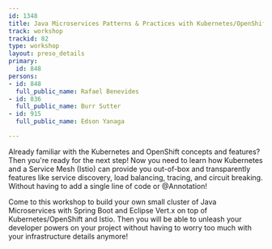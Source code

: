 ```yaml
---
id: 1348
title: Java Microservices Patterns & Practices with Kubernetes/OpenShift and Istio
track: workshop
trackid: 82
type: workshop
layout: preso_details
primary:
  id: 848
persons:
- id: 848
  full_public_name: Rafael Benevides
- id: 836
  full_public_name: Burr Sutter
- id: 915
  full_public_name: Edson Yanaga

---
```

Already familiar with the Kubernetes and OpenShift concepts and features? Then you're ready for the next step! Now you need to learn how Kubernetes and a Service Mesh (Istio) can provide you out-of-box and transparently features like service discovery, load balancing, tracing, and circuit breaking. Without having to add a single line of code or @Annotation!

Come to this workshop to build your own small cluster of Java Microservices with Spring Boot and Eclipse Vert.x on top of Kubernetes/OpenShift and Istio. Then you will be able to unleash your developer powers on your project without having to worry too much with your infrastructure details anymore!